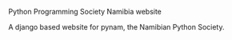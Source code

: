 Python Programming Society Namibia website

A django based website for pynam, the Namibian Python Society.


